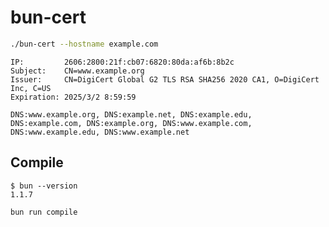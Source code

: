 # bun-cert

```bash
./bun-cert --hostname example.com
```

```text
IP:         2606:2800:21f:cb07:6820:80da:af6b:8b2c
Subject:    CN=www.example.org
Issuer:     CN=DigiCert Global G2 TLS RSA SHA256 2020 CA1, O=DigiCert Inc, C=US
Expiration: 2025/3/2 8:59:59

DNS:www.example.org, DNS:example.net, DNS:example.edu, DNS:example.com, DNS:example.org, DNS:www.example.com, DNS:www.example.edu, DNS:www.example.net
```

## Compile

```text
$ bun --version
1.1.7
```

```bash
bun run compile
```
